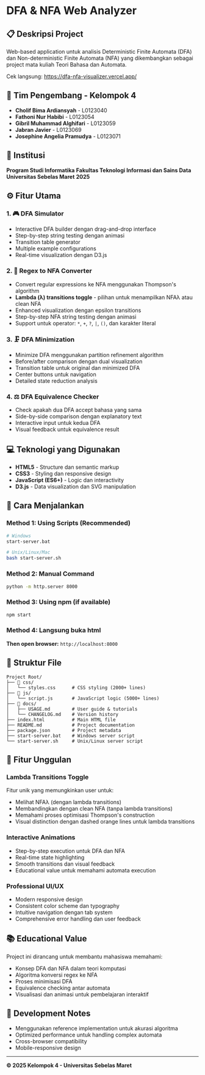 # DFA & NFA Web Analyzer

## 📋 Deskripsi Project
Web-based application untuk analisis Deterministic Finite Automata (DFA) dan Non-deterministic Finite Automata (NFA) yang dikembangkan sebagai project mata kuliah Teori Bahasa dan Automata.

Cek langsung:
https://dfa-nfa-visualizer.vercel.app/

## 👥 Tim Pengembang - Kelompok 4
- **Cholif Bima Ardiansyah** - L0123040
- **Fathoni Nur Habibi** - L0123054
- **Gibril Muhammad Alghifari** - L0123059
- **Jabran Javier** - L0123069
- **Josephine Angelia Pramudya** - L0123071

## 🏫 Institusi
**Program Studi Informatika**
**Fakultas Teknologi Informasi dan Sains Data**
**Universitas Sebelas Maret**
**2025**

## ⚙️ Fitur Utama

### 1. 🎮 DFA Simulator
- Interactive DFA builder dengan drag-and-drop interface
- Step-by-step string testing dengan animasi
- Transition table generator
- Multiple example configurations
- Real-time visualization dengan D3.js

### 2. 🔄 Regex to NFA Converter
- Convert regular expressions ke NFA menggunakan Thompson's algorithm
- **Lambda (λ) transitions toggle** - pilihan untuk menampilkan NFAλ atau clean NFA
- Enhanced visualization dengan epsilon transitions
- Step-by-step NFA string testing dengan animasi
- Support untuk operator: `*`, `+`, `?`, `|`, `()`, dan karakter literal

### 3. 🗜️ DFA Minimization
- Minimize DFA menggunakan partition refinement algorithm
- Before/after comparison dengan dual visualization
- Transition table untuk original dan minimized DFA
- Center buttons untuk navigation
- Detailed state reduction analysis

### 4. ⚖️ DFA Equivalence Checker
- Check apakah dua DFA accept bahasa yang sama
- Side-by-side comparison dengan explanatory text
- Interactive input untuk kedua DFA
- Visual feedback untuk equivalence result

## 💻 Teknologi yang Digunakan
- **HTML5** - Structure dan semantic markup
- **CSS3** - Styling dan responsive design
- **JavaScript (ES6+)** - Logic dan interactivity
- **D3.js** - Data visualization dan SVG manipulation

## 🚀 Cara Menjalankan

### Method 1: Using Scripts (Recommended)
```bash
# Windows
start-server.bat

# Unix/Linux/Mac
bash start-server.sh
```

### Method 2: Manual Command
```bash
python -m http.server 8000
```

### Method 3: Using npm (if available)
```bash
npm start
```
### Method 4: Langsung buka html

**Then open browser:** `http://localhost:8000`

## 📁 Struktur File
```
Project Root/
├── 📁 css/
│   └── styles.css      # CSS styling (2000+ lines)
├── 📁 js/
│   └── script.js       # JavaScript logic (5000+ lines)
├── 📁 docs/
│   ├── USAGE.md        # User guide & tutorials
│   └── CHANGELOG.md    # Version history
├── index.html          # Main HTML file
├── README.md           # Project documentation
├── package.json        # Project metadata
├── start-server.bat    # Windows server script
└── start-server.sh     # Unix/Linux server script
```

## 🎯 Fitur Unggulan

### Lambda Transitions Toggle
Fitur unik yang memungkinkan user untuk:
- Melihat NFAλ (dengan lambda transitions)
- Membandingkan dengan clean NFA (tanpa lambda transitions)
- Memahami proses optimisasi Thompson's construction
- Visual distinction dengan dashed orange lines untuk lambda transitions

### Interactive Animations
- Step-by-step execution untuk DFA dan NFA
- Real-time state highlighting
- Smooth transitions dan visual feedback
- Educational value untuk memahami automata execution

### Professional UI/UX
- Modern responsive design
- Consistent color scheme dan typography
- Intuitive navigation dengan tab system
- Comprehensive error handling dan user feedback

## 📚 Educational Value
Project ini dirancang untuk membantu mahasiswa memahami:
- Konsep DFA dan NFA dalam teori komputasi
- Algoritma konversi regex ke NFA
- Proses minimisasi DFA
- Equivalence checking antar automata
- Visualisasi dan animasi untuk pembelajaran interaktif

## 🔧 Development Notes
- Menggunakan reference implementation untuk akurasi algoritma
- Optimized performance untuk handling complex automata
- Cross-browser compatibility
- Mobile-responsive design

---
**© 2025 Kelompok 4 - Universitas Sebelas Maret**
